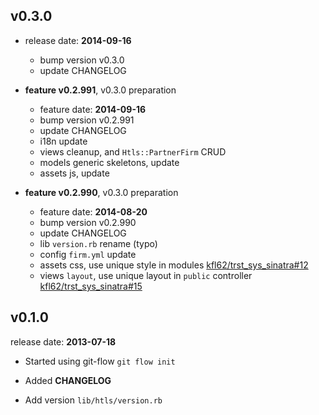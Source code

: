 ## v0.3.0

* release date: **2014-09-16**
   - bump version v0.3.0
   - update CHANGELOG


* **feature v0.2.991**, v0.3.0 preparation
   - feature date: **2014-09-16**
   - bump version v0.2.991
   - update CHANGELOG
   - i18n update
   - views cleanup, and `Htls::PartnerFirm` CRUD
   - models generic skeletons, update
   - assets js, update


* **feature v0.2.990**, v0.3.0 preparation
   - feature date: **2014-08-20**
   - bump version v0.2.990
   - update CHANGELOG
   - lib `version.rb` rename (typo)
   - config `firm.yml` update
   - assets css,  use unique style in modules [kfl62/trst_sys_sinatra#12][trst_main#12]
   - views `layout`, use unique layout in `public` controller [kfl62/trst_sys_sinatra#15][trst_main#15]


## v0.1.0

release date: **2013-07-18**

* Started using git-flow `git flow init`

* Added **CHANGELOG**

* Add version `lib/htls/version.rb`


[trst_main#15]: https://github.com/kfl62/trst_sys_sinatra/issues/15
[trst_main#12]: https://github.com/kfl62/trst_sys_sinatra/issues/12
[#1]: https://github.com/kfl62/trst_sys_htls/issues/1
[#2]: https://github.com/kfl62/trst_sys_htls/issues/2
[#3]: https://github.com/kfl62/trst_sys_htls/issues/3
[#4]: https://github.com/kfl62/trst_sys_htls/issues/4
[#5]: https://github.com/kfl62/trst_sys_htls/issues/5
[#6]: https://github.com/kfl62/trst_sys_htls/issues/6
[#7]: https://github.com/kfl62/trst_sys_htls/issues/7
[#8]: https://github.com/kfl62/trst_sys_htls/issues/8
[#9]: https://github.com/kfl62/trst_sys_htls/issues/9
[#10]: https://github.com/kfl62/trst_sys_htls/issues/10
[#11]: https://github.com/kfl62/trst_sys_htls/issues/11
[#12]: https://github.com/kfl62/trst_sys_htls/issues/12
[#13]: https://github.com/kfl62/trst_sys_htls/issues/13
[#14]: https://github.com/kfl62/trst_sys_htls/issues/14
[#15]: https://github.com/kfl62/trst_sys_htls/issues/15
[#16]: https://github.com/kfl62/trst_sys_htls/issues/16
[#17]: https://github.com/kfl62/trst_sys_htls/issues/17
[#18]: https://github.com/kfl62/trst_sys_htls/issues/18
[#19]: https://github.com/kfl62/trst_sys_htls/issues/19
[#20]: https://github.com/kfl62/trst_sys_htls/issues/20
[#21]: https://github.com/kfl62/trst_sys_htls/issues/21
[#22]: https://github.com/kfl62/trst_sys_htls/issues/22
[#23]: https://github.com/kfl62/trst_sys_htls/issues/23
[#24]: https://github.com/kfl62/trst_sys_htls/issues/24
[#25]: https://github.com/kfl62/trst_sys_htls/issues/25
[#26]: https://github.com/kfl62/trst_sys_htls/issues/26
[#27]: https://github.com/kfl62/trst_sys_htls/issues/27
[#28]: https://github.com/kfl62/trst_sys_htls/issues/28
[#29]: https://github.com/kfl62/trst_sys_htls/issues/29
[#30]: https://github.com/kfl62/trst_sys_htls/issues/30
[#31]: https://github.com/kfl62/trst_sys_htls/issues/31
[#32]: https://github.com/kfl62/trst_sys_htls/issues/32
[#33]: https://github.com/kfl62/trst_sys_htls/issues/33
[#34]: https://github.com/kfl62/trst_sys_htls/issues/34
[#35]: https://github.com/kfl62/trst_sys_htls/issues/35
[#36]: https://github.com/kfl62/trst_sys_htls/issues/36
[#37]: https://github.com/kfl62/trst_sys_htls/issues/37
[#38]: https://github.com/kfl62/trst_sys_htls/issues/38
[#39]: https://github.com/kfl62/trst_sys_htls/issues/39
[#40]: https://github.com/kfl62/trst_sys_htls/issues/40
